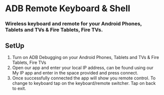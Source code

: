 # ADB Remote Keyboard & Shell
### Wireless keyboard and remote for your Android Phones, Tablets and TVs & Fire Tablets, Fire TVs. 
## SetUp
1. Turn on ADB Debugging on your Android Phones, Tablets and TVs & Fire Tablets, Fire TVs
2. Open our app and enter your local IP address, can be found using our My IP app and enter in the space provided and press connect. 
3. Once successfully connected the app will show you remote control. 
To change to keyboard tap on the keyboard/remote switcher. 
Tap on back to exit.
